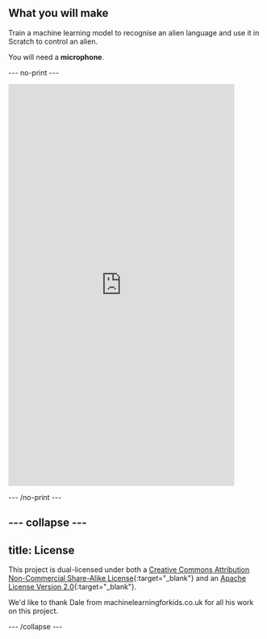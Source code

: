 ## What you will make

Train a machine learning model to recognise an alien language and use it in Scratch to control an alien. 

You will need a **microphone**.

--- no-print ---

<html>
    <iframe style="max-width: 448px;" width="100%" height="796" src="https://www.youtube.com/embed/GPWWZrw4Tn0?rel=0&cc_load_policy=1" frameborder="0" allow="accelerometer; autoplay; clipboard-write; encrypted-media; gyroscope; picture-in-picture; web-share" referrerpolicy="strict-origin-when-cross-origin" allowfullscreen>
    </iframe>    
</html>

--- /no-print ---

--- collapse ---
---
title: License
---

This project is dual-licensed under both a [Creative Commons Attribution Non-Commercial Share-Alike License](http://creativecommons.org/licenses/by-nc-sa/4.0/){:target="_blank"} and an [Apache License Version 2.0](http://www.apache.org/licenses/LICENSE-2.0){:target="_blank"}.

We'd like to thank Dale from machinelearningforkids.co.uk for all his work on this project.

--- /collapse ---






